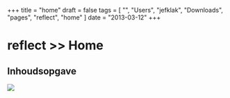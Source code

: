 +++
title = "home"
draft = false
tags = [
    "",
    "Users",
    "jefklak",
    "Downloads",
    "pages",
    "reflect",
    "home"
]
date = "2013-03-12"
+++
# reflect >> Home 

## Inhoudsopgave 

<img style='' src='/img/indexmenu>.|js navbar nocookie'>
